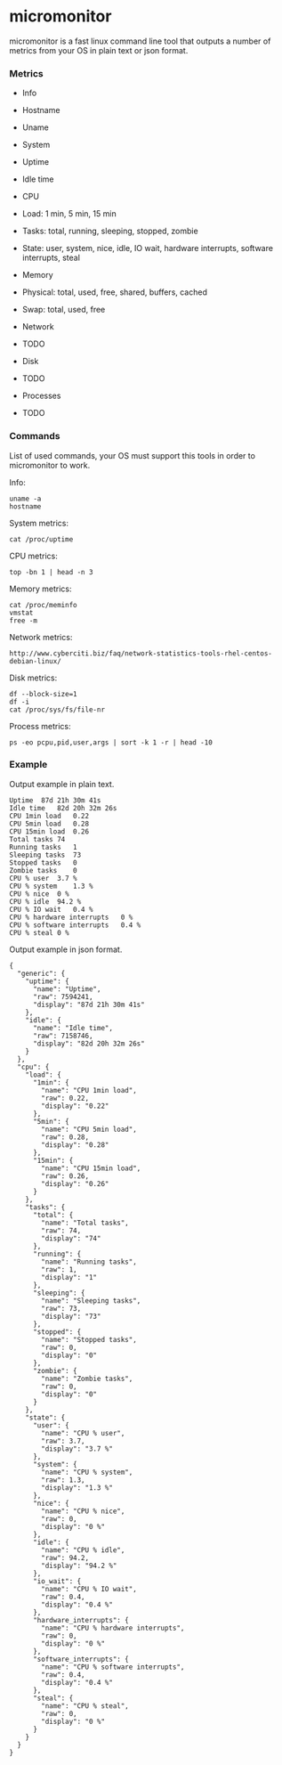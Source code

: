 # micromonitor

micromonitor is a fast linux command line tool that outputs a number of metrics from your OS in plain text or json format.

### Metrics

- Info
 - Hostname
 - Uname

- System
 - Uptime
 - Idle time

- CPU
 - Load: 1 min, 5 min, 15 min
 - Tasks: total, running, sleeping, stopped, zombie
 - State: user, system, nice, idle, IO wait, hardware interrupts, software interrupts, steal

- Memory
 - Physical: total, used, free, shared, buffers, cached 
 - Swap: total, used, free

- Network
 - TODO

- Disk
 - TODO

- Processes
 - TODO

### Commands

List of used commands, your OS must support this tools in order to micromonitor to work.

Info:

    uname -a
    hostname

System metrics:

    cat /proc/uptime

CPU metrics:

    top -bn 1 | head -n 3

Memory metrics:

    cat /proc/meminfo
    vmstat
    free -m

Network metrics:
    
    http://www.cyberciti.biz/faq/network-statistics-tools-rhel-centos-debian-linux/

Disk metrics:

    df --block-size=1
    df -i
    cat /proc/sys/fs/file-nr

Process metrics:

    ps -eo pcpu,pid,user,args | sort -k 1 -r | head -10
  

### Example

Output example in plain text.

    Uptime  87d 21h 30m 41s
    Idle time   82d 20h 32m 26s
    CPU 1min load   0.22
    CPU 5min load   0.28
    CPU 15min load  0.26
    Total tasks 74
    Running tasks   1
    Sleeping tasks  73
    Stopped tasks   0
    Zombie tasks    0
    CPU % user  3.7 %
    CPU % system    1.3 %
    CPU % nice  0 %
    CPU % idle  94.2 %
    CPU % IO wait   0.4 %
    CPU % hardware interrupts   0 %
    CPU % software interrupts   0.4 %
    CPU % steal 0 %

Output example in json format.

    {
      "generic": {
        "uptime": {
          "name": "Uptime",
          "raw": 7594241,
          "display": "87d 21h 30m 41s"
        },
        "idle": {
          "name": "Idle time",
          "raw": 7158746,
          "display": "82d 20h 32m 26s"
        }
      },
      "cpu": {
        "load": {
          "1min": {
            "name": "CPU 1min load",
            "raw": 0.22,
            "display": "0.22"
          },
          "5min": {
            "name": "CPU 5min load",
            "raw": 0.28,
            "display": "0.28"
          },
          "15min": {
            "name": "CPU 15min load",
            "raw": 0.26,
            "display": "0.26"
          }
        },
        "tasks": {
          "total": {
            "name": "Total tasks",
            "raw": 74,
            "display": "74"
          },
          "running": {
            "name": "Running tasks",
            "raw": 1,
            "display": "1"
          },
          "sleeping": {
            "name": "Sleeping tasks",
            "raw": 73,
            "display": "73"
          },
          "stopped": {
            "name": "Stopped tasks",
            "raw": 0,
            "display": "0"
          },
          "zombie": {
            "name": "Zombie tasks",
            "raw": 0,
            "display": "0"
          }
        },
        "state": {
          "user": {
            "name": "CPU % user",
            "raw": 3.7,
            "display": "3.7 %"
          },
          "system": {
            "name": "CPU % system",
            "raw": 1.3,
            "display": "1.3 %"
          },
          "nice": {
            "name": "CPU % nice",
            "raw": 0,
            "display": "0 %"
          },
          "idle": {
            "name": "CPU % idle",
            "raw": 94.2,
            "display": "94.2 %"
          },
          "io_wait": {
            "name": "CPU % IO wait",
            "raw": 0.4,
            "display": "0.4 %"
          },
          "hardware_interrupts": {
            "name": "CPU % hardware interrupts",
            "raw": 0,
            "display": "0 %"
          },
          "software_interrupts": {
            "name": "CPU % software interrupts",
            "raw": 0.4,
            "display": "0.4 %"
          },
          "steal": {
            "name": "CPU % steal",
            "raw": 0,
            "display": "0 %"
          }
        }
      }
    }